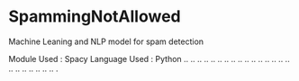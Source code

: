 # SpammingNotAllowed
Machine Leaning and NLP model for spam detection

Module Used : Spacy
Language Used : Python
..
..
..
..
..
..
..
..
..
..
..
..
..
..
..
..
..
..
..
..
..
..
..
.

